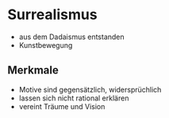 # Surrealismus
-   aus dem Dadaismus entstanden
-   Kunstbewegung
## Merkmale
-   Motive sind gegensätzlich, widersprüchlich
-   lassen sich nicht rational erklären
-   vereint Träume und Vision